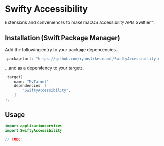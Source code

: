 # Swifty Accessibility
Extensions and conveniences to make macOS accessibility APIs Swiftier™.

## Installation (Swift Package Manager)
Add the following entry to your package dependencies...
```swift
.package(url: "https://github.com/ryanslikesocool/SwiftyAccessibility.git", from: "0.0.1"),
```
...and as a dependency to your targets.
```swift
.target(
	name: "MyTarget",
	dependencies: [
		"SwiftyAccessibility",
	]
),
```

## Usage
```swift
import ApplicationServices
import SwiftyAccessibility

// TODO:
```
